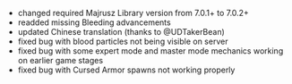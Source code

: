 - changed required Majrusz Library version from 7.0.1+ to 7.0.2+
- readded missing Bleeding advancements
- updated Chinese translation (thanks to @UDTakerBean)
- fixed bug with blood particles not being visible on server
- fixed bug with some expert mode and master mode mechanics working on earlier game stages
- fixed bug with Cursed Armor spawns not working properly
